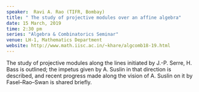 ```yaml
---
speaker:  Ravi A. Rao (TIFR, Bombay)
title: " The study of projective modules over an affine algebra"
date: 15 March, 2019
time: 2:30 pm
series: "Algebra & Combinatorics Seminar"
venue: LH-1, Mathematics Department
website: http://www.math.iisc.ac.in/~khare/algcomb18-19.html
---
```


 The study of projective modules along the lines initiated by
 J.-P. Serre, H. Bass is outlined; the impetus given by A. Suslin
 in that direction is described, and recent progress made along
 the vision of A. Suslin on it by Fasel–Rao–Swan is shared briefly.
